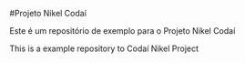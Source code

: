 #Projeto Nikel Codaí

Este é um repositório de exemplo para o Projeto Nikel Codaí

This is a example repository to Codaí Nikel Project
